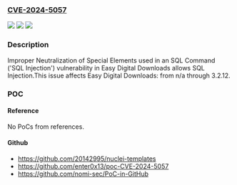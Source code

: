 ### [CVE-2024-5057](https://cve.mitre.org/cgi-bin/cvename.cgi?name=CVE-2024-5057)
![](https://img.shields.io/static/v1?label=Product&message=Easy%20Digital%20Downloads&color=blue)
![](https://img.shields.io/static/v1?label=Version&message=n%2Fa&color=blue)
![](https://img.shields.io/static/v1?label=Vulnerability&message=CWE-89%20Improper%20Neutralization%20of%20Special%20Elements%20used%20in%20an%20SQL%20Command%20('SQL%20Injection')&color=brighgreen)

### Description

Improper Neutralization of Special Elements used in an SQL Command ('SQL Injection') vulnerability in Easy Digital Downloads allows SQL Injection.This issue affects Easy Digital Downloads: from n/a through 3.2.12.

### POC

#### Reference
No PoCs from references.

#### Github
- https://github.com/20142995/nuclei-templates
- https://github.com/enter0x13/poc-CVE-2024-5057
- https://github.com/nomi-sec/PoC-in-GitHub

